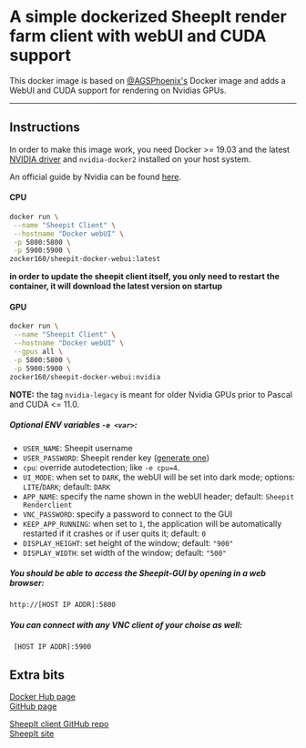 # A simple dockerized SheepIt render farm client with webUI and CUDA support

This docker image is based on [@AGSPhoenix's](https://github.com/AGSPhoenix/sheepit-docker) Docker image and adds a WebUI and CUDA support for rendering on Nvidias GPUs.

---

## Instructions

In order to make this image work, you need Docker >= 19.03 and the latest [NVIDIA driver](https://github.com/NVIDIA/nvidia-docker/wiki/Frequently-Asked-Questions#how-do-i-install-the-nvidia-driver) and `nvidia-docker2` installed on your host system.

An official guide by Nvidia can be found [here](https://docs.nvidia.com/datacenter/cloud-native/container-toolkit/install-guide.html#installing-on-ubuntu-and-debian).

#### CPU

```bash
docker run \
 --name "Sheepit Client" \
 --hostname "Docker webUI" \
 -p 5800:5800 \
 -p 5900:5900 \
zocker160/sheepit-docker-webui:latest
```

**in order to update the sheepit client itself, you only need to restart the container, it will download the latest version on startup**

#### GPU

```bash
docker run \
 --name "Sheepit Client" \
 --hostname "Docker webUI" \
 --gpus all \
 -p 5800:5800 \
 -p 5900:5900 \
zocker160/sheepit-docker-webui:nvidia
```

**NOTE:** the tag `nvidia-legacy` is meant for older Nvidia GPUs prior to Pascal and CUDA <= 11.0.

##### Optional ENV variables `-e <var>`:

- `USER_NAME`: Sheepit username
- `USER_PASSWORD`: Sheepit render key ([generate one](https://www.sheepit-renderfarm.com/account.php?mode=profile_edit))
- `cpu`: override autodetection; like `-e cpu=4`.
- `UI_MODE`: when set to `DARK`, the webUI will be set into dark mode; options: `LITE`/`DARK`; default: `DARK`
- `APP_NAME`:  specify the name shown in the webUI header; default: `Sheepit Renderclient`
- `VNC_PASSWORD`: specify a password to connect to the GUI
- `KEEP_APP_RUNNING`: when set to `1`, the application will be automatically restarted if it crashes or if user quits it; default: `0`
- `DISPLAY_HEIGHT`: set height of the window; default: `"900"`
- `DISPLAY_WIDTH`: set width of the window; default: `"500"`

##### You should be able to access the Sheepit-GUI by opening in a web browser:

`http://[HOST IP ADDR]:5800`

##### You can connect with any VNC client of your choise as well:

` [HOST IP ADDR]:5900`

## Extra bits

[Docker Hub page](https://hub.docker.com/r/zocker160/sheepit-docker-webui//)  
[GitHub page](https://github.com/zocker-160/sheepit-docker-webUI)

[SheepIt client GitHub repo](https://github.com/laurent-clouet/sheepit-client)  
[SheepIt site](https://www.sheepit-renderfarm.com/)
